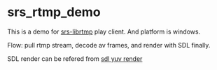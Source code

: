 # srs_rtmp_demo

This is a demo for [srs-librtmp](https://github.com/ossrs/srs-librtmp) play client. And platform is windows.

Flow:
pull rtmp stream, decode av frames, and render with SDL finally.

SDL render can be refered from [sdl yuv render](https://gitee.com/Tocy/SampleCode/tree/master/TocySDL2VisualTutorial/2_sdl_yuv_player/SDLRender)
